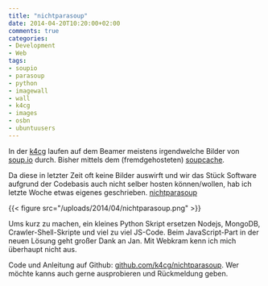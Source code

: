 ```yaml
---
title: "nichtparasoup"
date: 2014-04-20T10:20:00+02:00
comments: true
categories:
- Development
- Web
tags:
- soupio
- parasoup
- python
- imagewall
- wall
- k4cg
- images
- osbn
- ubuntuusers
---
```


In der [k4cg](http://k4cg.org) laufen auf dem Beamer meistens irgendwelche
Bilder von [soup.io](http://soup.io) durch. Bisher mittels dem (fremdgehosteten)
[soupcache](https://github.com/exi/soupcache).

Da diese in letzter Zeit oft keine Bilder auswirft und wir das Stück Software
aufgrund der Codebasis auch nicht selber hosten können/wollen, hab ich letzte
Woche etwas eigenes geschrieben. [nichtparasoup](https://github.com/k4cg/nichtparasoup)

{{< figure src="/uploads/2014/04/nichtparasoup.png" >}}

Ums kurz zu machen, ein kleines Python Skript ersetzen Nodejs, MongoDB,
Crawler-Shell-Skripte und viel zu viel JS-Code. Beim JavaScript-Part in der neuen Lösung
geht großer Dank an Jan. Mit Webkram kenn ich mich überhaupt nicht aus.

Code und Anleitung auf Github: [github.com/k4cg/nichtparasoup](https://github.com/k4cg/nichtparasoup).
Wer möchte kanns auch gerne ausprobieren und Rückmeldung geben.
